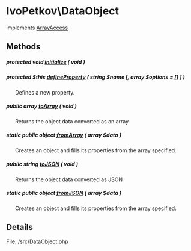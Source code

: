 # IvoPetkov\DataObject

implements [ArrayAccess](http://php.net/manual/en/class.arrayaccess.php)

## Methods

##### protected void [initialize](ivopetkov.dataobject.initialize.method.md) ( void )

##### protected $this [defineProperty](ivopetkov.dataobject.defineproperty.method.md) ( string $name [, array $options = [] ] )

&nbsp;&nbsp;&nbsp;&nbsp;&nbsp;&nbsp;Defines a new property.

##### public array [toArray](ivopetkov.dataobject.toarray.method.md) ( void )

&nbsp;&nbsp;&nbsp;&nbsp;&nbsp;&nbsp;Returns the object data converted as an array

##### static public object [fromArray](ivopetkov.dataobject.fromarray.method.md) ( array $data )

&nbsp;&nbsp;&nbsp;&nbsp;&nbsp;&nbsp;Creates an object and fills its properties from the array specified.

##### public string [toJSON](ivopetkov.dataobject.tojson.method.md) ( void )

&nbsp;&nbsp;&nbsp;&nbsp;&nbsp;&nbsp;Returns the object data converted as JSON

##### static public object [fromJSON](ivopetkov.dataobject.fromjson.method.md) ( array $data )

&nbsp;&nbsp;&nbsp;&nbsp;&nbsp;&nbsp;Creates an object and fills its properties from the array specified.

## Details

File: /src/DataObject.php

